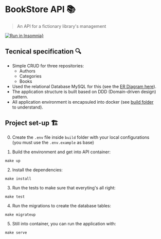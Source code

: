 # BookStore API 📚

> An API for a fictionary library's management

[![Run in Insomnia}](https://insomnia.rest/images/run.svg)](https://insomnia.rest/run/?label=BookStore%20API&uri=https%3A%2F%2Fgithub.com%2Falbuquerque53%2Fbookstore-api%2Fblob%2Fmain%2Fdoc%2Finsomnia.json)

## Tecnical specification 🔍

- Simple CRUD for three repositories:
  - Authors
  - Categories
  - Books
- Used the relational Database MySQL for this (see the [ER Diagram here](.github/bookstore_db.png)).
- The application structure is built based on DDD (Domain-driven design) pattern.
- All application environment is encapsuled into docker (see [build folder](build/) to understand).

## Project set-up 🏗️

0. Create the `.env` file inside `build` folder with your local configurations (you must use the `.env.example` as base)

1. Build the environment and get into API container:

```
make up
```

2. Install the dependencies:

```
make install
```

3. Run the tests to make sure that everyting's all right:

```
make test
```

4. Run the migrations to create the database tables:

```
make migrateup
```

5. Still into container, you can run the application with:

```
make serve
``` 
